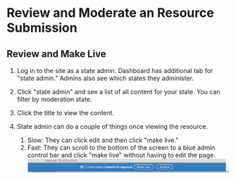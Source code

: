 # Review and Moderate an Resource Submission 

## Review and Make Live

1. Log in to the site as a state admin. Dashboard has additional tab for "state admin." Admins also see which states they administer. 

1. Click "state admin" and see a list of all content for your state. You can filter by moderation state. 

1. Click the title to view the content. 

1. State admin can do a couple of things once viewing the resource.
    1. Slow: They can click edit and then click "make live."
    1. Fast: They can scroll to the bottom of the screen to a blue admin control bar and click "make live" without having to edit the page. 
    ![block image 1](../img/lsdhh-5.jpg) 
